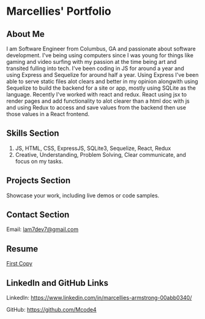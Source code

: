 # Marcellies' Portfolio

## About Me
I am Software Engineer from Columbus, GA and passionate about software development. I've being using computers since I was young for things like gaming and video surfing with my passion at the time being art and transited fulling into tech. I've been coding in JS for around a year and using Express and Sequelize for around half a year. Using Express I've been able to serve static files alot clears and better in my opinion alongwith using Sequelize to build the backend for a site or app, mostly using SQLite as the language. Recently I've worked with react and redux. React using jsx to render pages and add functionality to alot clearer than a html doc with js and using Redux to access and save values from the backend then use those values in a React frontend.

## Skills Section
1. JS, HTML, CSS, ExpressJS, SQLite3, Sequelize, React, Redux
2. Creative, Understanding, Problem Solving, Clear communicate, and focus on my tasks.

## Projects Section
Showcase your work, including live demos or code samples.

## Contact Section
Email: lam7dev7@gmail.com

## Resume
[First Copy](https://docs.google.com/document/d/1S0wTKThI_Huk2qb2w02_fV1CZVxlcMTkgWIWjQpTEM4/edit?usp=sharing)

## LinkedIn and GitHub Links
LinkedIn: https://www.linkedin.com/in/marcellies-armstrong-00abb0340/

GitHub: https://github.com/Mcode4


